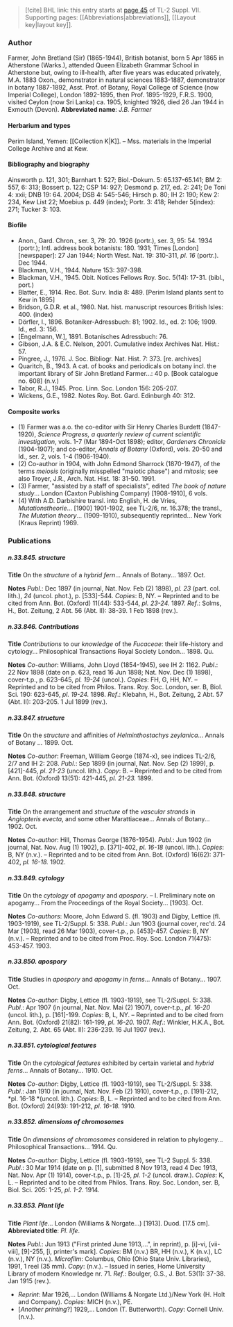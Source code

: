 > [!cite] BHL link: this entry starts at [page 45](https://www.biodiversitylibrary.org/page/33259549) of TL-2 Suppl. VII.
> Supporting pages: [[Abbreviations|abbreviations]], [[Layout key|layout key]].

### Author

Farmer, John Bretland (Sir) (1865-1944), British botanist, born 5 Apr 1865 in Atherstone (Warks.), attended Queen Elizabeth Grammar School in Atherstone but, owing to ill-health, after five years was educated privately, M.A. 1883 Oxon., demonstrator in natural sciences 1883-1887, demonstrator in botany 1887-1892, Asst. Prof. of Botany, Royal College of Science (now Imperial College), London 1892-1895, then Prof. 1895-1929, F.R.S. 1900, visited Ceylon (now Sri Lanka) ca. 1905, knighted 1926, died 26 Jan 1944 in Exmouth (Devon). 
**Abbreviated name**: *J.B. Farmer*

#### Herbarium and types

Perim Island, Yemen: [[Collection K|K]]. – Mss. materials in the Imperial College Archive and at Kew.

#### Bibliography and biography

Ainsworth p. 121, 301; Barnhart 1: 527; Biol.-Dokum. 5: 65.137-65.141; BM 2: 557, 6: 313; Bossert p. 122; CSP 14: 927; Desmond p. 217, ed. 2: 241; De Toni 4: xxii; DNB 19: 64. 2004; DSB 4: 545-546; Hirsch p. 80; IH 2: 190; Kew 2: 234, Kew List 22; Moebius p. 449 (index); Portr. 3: 418; Rehder 5(index): 271; Tucker 3: 103.

#### Biofile

- Anon., Gard. Chron., ser. 3, 79: 20. 1926 (portr.), ser. 3, 95: 54. 1934 (portr.); Intl. address book botanists: 180. 1931; Times \[London\] \[newspaper\]: 27 Jan 1944; North West. Nat. 19: 310-311, *pl. 16* (portr.). Dec 1944.
- Blackman, V.H., 1944. Nature 153: 397-398.
- Blackman, V.H., 1945. Obit. Notices Fellows Roy. Soc. 5(14): 17-31. (bibl., port.)
- Blatter, E., 1914. Rec. Bot. Surv. India 8: 489. \[Perim Island plants sent to Kew in 1895\]
- Bridson, G.D.R. et al., 1980. Nat. hist. manuscript resources British Isles: 400. (index)
- Dörfler, I., 1896. Botaniker-Adressbuch: 81; 1902. Id., ed. 2: 106; 1909. Id., ed. 3: 156.
- \[Engelmann, W.\], 1891. Botanisches Adressbuch: 76.
- Gibson, J.A. & E.C. Nelson, 2001. Cumulative index Archives Nat. Hist.: 57.
- Pingree, J., 1976. J. Soc. Bibliogr. Nat. Hist. 7: 373. \[re. archives\]
- Quaritch, B., 1943. A cat. of books and periodicals on botany incl. the important library of Sir John Bretland Farmer...: 40 p. \[Book catalogue no. 608\] (n.v.)
- Tabor, R.J., 1945. Proc. Linn. Soc. London 156: 205-207.
- Wickens, G.E., 1982. Notes Roy. Bot. Gard. Edinburgh 40: 312.

#### Composite works

- (1) Farmer was a.o. the co-editor with Sir Henry Charles Burdett (1847-1920), *Science Progress, a quarterly review of current scientific investigation*, vols. 1-7 (Mar 1894-Oct 1898); editor, *Gardeners Chronicle* (1904-1907); and co-editor, *Annals of Botany* (Oxford), vols. 20-50 and Id., ser. 2, vols. 1-4 (1906-1940).
- (2) Co-author in 1904, with John Edmond Sharrock (1870-1947), of the terms *meiosis* (originally misspelled "maiotic phase") and *mitosis*; see also Troyer, J.R., Arch. Nat. Hist. 18: 31-50. 1991.
- (3) Farmer, "assisted by a staff of specialists", edited *The book of nature study*... London (Caxton Publishing Company) \[1908-1910\], 6 vols.
- (4) With A.D. Darbishire transl. into English, H. de Vries, *Mutationstheorie*... \[1900\] 1901-1902, see TL-2/6, nr. 16.378; the transl., *The Mutation theory*... (1909-1910), subsequently reprinted... New York (Kraus Reprint) 1969.

### Publications

##### n.33.845. structure

**Title**
On the *structure* of a *hybrid fern*... Annals of Botany... 1897. Oct.

**Notes**
*Publ*.: Dec 1897 (in journal, Nat. Nov. Feb (2) 1898), *pl. 23* (part. col. lith.), *24* (uncol. phot.), p. \[533\]-544. *Copies*: B, NY. – Reprinted and to be cited from Ann. Bot. (Oxford) 11(44): 533-544, *pl. 23-24.* 1897.
*Ref*.: Solms, H., Bot. Zeitung, 2 Abt. 56 (Abt. II): 38-39. 1 Feb 1898 (rev.).

##### n.33.846. Contributions

**Title**
*Contributions* to our *knowledge* of the *Fucaceae*: their life-history and cytology... Philosophical Transactions Royal Society London... 1898. Qu.

**Notes**
*Co-author*: Williams, John Lloyd (1854-1945), see IH 2: 1162.
*Publ*.: 22 Nov 1898 (date on p. 623, read 16 Jun 1898; Nat. Nov. Dec (1) 1898), cover-t.p., p. 623-645, *pl. 19-24* (uncol.). *Copies*: FH, G, HH, NY. – Reprinted and to be cited from Philos. Trans. Roy. Soc. London, ser. B, Biol. Sci. 190: 623-645, *pl. 19-24.* 1898.
*Ref*.: Klebahn, H., Bot. Zeitung, 2 Abt. 57 (Abt. II): 203-205. 1 Jul 1899 (rev.).

##### n.33.847. structure

**Title**
On the *structure* and affinities of *Helminthostachys zeylanica*... Annals of Botany ... 1899. Oct.

**Notes**
*Co-author*: Freeman, William George (1874-x), see indices TL-2/6, 2/7 and IH 2: 208.
*Publ*.: Sep 1899 (in journal, Nat. Nov. Sep (2) 1899), p. \[421\]-445, *pl. 21-23* (uncol. lith.).
*Copy*: B. – Reprinted and to be cited from Ann. Bot. (Oxford) 13(51): 421-445, *pl. 21-23.* 1899.

##### n.33.848. structure

**Title**
On the arrangement and *structure* of the *vascular strands* in *Angiopteris evecta*, and some other Marattiaceae... Annals of Botany... 1902. Oct.

**Notes**
*Co-author*: Hill, Thomas George (1876-1954).
*Publ*.: Jun 1902 (in journal, Nat. Nov. Aug (1) 1902), p. \[371\]-402, *pl. 16-18* (uncol. lith.).
*Copies*: B, NY (n.v.). – Reprinted and to be cited from Ann. Bot. (Oxford) 16(62): 371-402, *pl. 16-18.* 1902.

##### n.33.849. cytology

**Title**
On the *cytology* of *apogamy* and *apospory*. – I. Preliminary note on apogamy... From the Proceedings of the Royal Society... \[1903\]. Oct.

**Notes**
*Co-authors*: Moore, John Edward S. (fl. 1903) and Digby, Lettice (fl. 1903-1919), see TL-2/Suppl. 5: 338.
*Publ*.: Jun 1903 (journal cover, rec'd. 24 Mar \[1903\], read 26 Mar 1903), cover-t.p., p. \[453\]-457. *Copies*: B, NY (n.v.). – Reprinted and to be cited from Proc. Roy. Soc. London 71(475): 453-457. 1903.

##### n.33.850. apospory

**Title**
Studies in *apospory* and *apogamy* in *ferns*... Annals of Botany... 1907. Oct.

**Notes**
*Co-author*: Digby, Lettice (fl. 1903-1919), see TL-2/Suppl. 5: 338.
*Publ*.: Apr 1907 (in journal, Nat. Nov. Mai (2) 1907), cover-t.p., *pl. 16-20* (uncol. lith.), p. \[161\]-199. *Copies*: B, L, NY. – Reprinted and to be cited from Ann. Bot. (Oxford) 21(82): 161-199, *pl. 16-20.* 1907.
*Ref*.: Winkler, H.K.A., Bot. Zeitung, 2. Abt. 65 (Abt. II): 236-239. 16 Jul 1907 (rev.).

##### n.33.851. cytological features

**Title**
On the *cytological features* exhibited by certain varietal and *hybrid ferns*... Annals of Botany... 1910. Oct.

**Notes**
*Co-author*: Digby, Lettice (fl. 1903-1919), see TL-2/Suppl. 5: 338.
*Publ*.: Jan 1910 (in journal, Nat. Nov. Feb (2) 1910), cover-t.p., p. \[191\]-212, *pl. 16-18 *(uncol. lith.). *Copies*: B, L. – Reprinted and to be cited from Ann. Bot. (Oxford) 24(93): 191-212, *pl. 16-18.* 1910.

##### n.33.852. dimensions of chromosomes

**Title**
On *dimensions of chromosomes* considered in relation to phylogeny... Philosophical Transactions... 1914. Qu.

**Notes**
*Co-author*: Digby, Lettice (fl. 1903-1919), see TL-2 Suppl. 5: 338.
*Publ*.: 30 Mar 1914 (date on p. \[1\], submitted 8 Nov 1913, read 4 Dec 1913, Nat. Nov. Apr (1) 1914), cover-t.p., p. \[1\]-25, *pl. 1-2* (uncol. draw.). *Copies*: K, L. – Reprinted and to be cited from Philos. Trans. Roy. Soc. London, ser. B, Biol. Sci. 205: 1-25, *pl. 1-2.* 1914.

##### n.33.853. Plant life

**Title**
*Plant life*... London (Williams & Norgate...) \[1913\]. Duod. \[17.5 cm\].
**Abbreviated title**: *Pl. life*.

**Notes**
*Publ*.: Jun 1913 ("First printed June 1913,...", in reprint), p. \[i\]-vi, \[vii-viii\], \[9\]-255, \[i, printer's mark\]. *Copies*: BM (n.v.) BR, HH (n.v.), K (n.v.), LC (n.v.), NY (n.v.). *Microfilm*: Columbus, Ohio (Ohio State Univ. Libraries), 1991, 1 reel (35 mm). *Copy*: (n.v.). – Issued in series, Home University Library of modern Knowledge nr. 71.
*Ref*.: Boulger, G.S., J. Bot. 53(1): 37-38. Jan 1915 (rev.).
- *Reprint*: Mar 1926,... London (Williams & Norgate Ltd.)/New York (H. Holt and Company). *Copies*: MICH (n.v.), PE.
- \[*Another printing*?\] 1929,... London (T. Butterworth). *Copy*: Cornell Univ. (n.v.).

